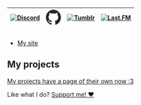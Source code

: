 <div style="text-align: center; align-content: center; display: grid"><table><thead><tr><th><a href="/discord/"><img src="https://assets-global.website-files.com/6257adef93867e50d84d30e2/636e0a69f118df70ad7828d4_icon_clyde_blurple_RGB.svg" width="35px" height="35px" alt="Discord"></a></th>
<th><a href="https://github.com/strawmelonjuice/"><img src="/assets/img/github-mark.svg" height="35px" alt="GitHub"></a></th>
<th><a href="https://tumblr.com/strawmelonjuice/"><img src="https://assets.tumblr.com/pop/manifest/favicon-cfddd25f.svg" height="35px" alt="Tumblr"></a></th><th><a href="https://www.last.fm/user/strawmelonjuice"><img src="https://www.last.fm/static/images/lastfm_avatar_applemusic.b06eb8ad89be.png" height="35px" alt="Last.FM"></a></th></tr></thead><tbody></tbody></table>
</div>

- [My site](https://strawmelonjuice.com/)

## My projects
[My projects have a page of their own now :3](/?p=projects)

Like what I do? [Support me! ❤️](/?p=support)